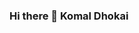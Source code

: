 ### Hi there 👋 Komal Dhokai

<!--
**Dhokaikomal/Dhokaikomal** is a ✨ _special_ ✨ repository because its `README.md` (this file) appears on your GitHub profile.

Here are some ideas to get you started:

- 👀 I'm interested in Data science...
- 🌱 I’m currently learning Machine learning,Deep learning & Cloud (Azure)
- 📫 How to reach me: ...
- Email : 
  dhokaikomal7@gmail.com
- Linkdin : 
  https://www.linkedin.com/in/dhokai-komal
-->

